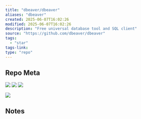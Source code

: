 ```yaml
---
title: "dbeaver/dbeaver"
aliases: "dbeaver"
created: 2025-06-07T16:02:26
modified: 2025-06-07T16:02:26
description: "Free universal database tool and SQL client"
source: "https://github.com/dbeaver/dbeaver"
tags:
  - "star"
tags-link:
type: "repo"
---
```

## Repo Meta

![](https://img.shields.io/github/stars/dbeaver/dbeaver?style=for-the-badge&label=stars) ![](https://img.shields.io/github/repo-size/dbeaver/dbeaver?style=for-the-badge&label=size) ![](https://img.shields.io/github/created-at/dbeaver/dbeaver?style=for-the-badge&label=since)

[![](https://github-readme-stats.vercel.app/api/pin/?username=dbeaver&repo=dbeaver&bg_color=00000000)](https://github.com/dbeaver/dbeaver)

## Notes

